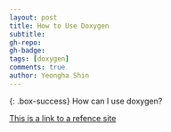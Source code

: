 ```yaml
---
layout: post
title: How to Use Doxygen
subtitle: 
gh-repo: 
gh-badge: 
tags: [doxygen]
comments: true
author: Yeongha Shin
---
```


{: .box-success}
How can I use doxygen?

[This is a link to a refence site]([https://deanattali.com/](https://janghw.tistory.com/entry/doxygen-%EC%82%AC%EC%9A%A9%EB%B2%95)https://janghw.tistory.com/entry/doxygen-%EC%82%AC%EC%9A%A9%EB%B2%95) 
